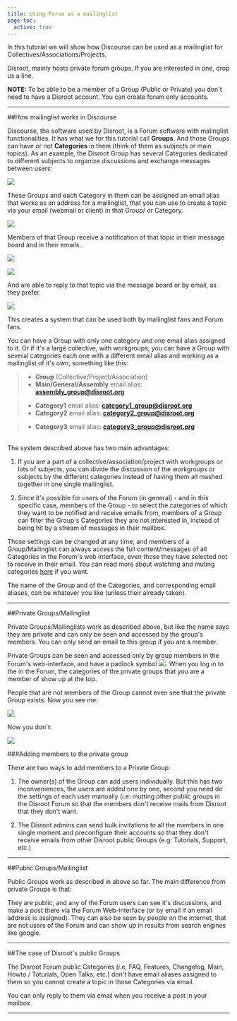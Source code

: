 ```yaml
---
title: Using Forum as a mailinglist
page-toc:
  active: true
---
```

In this tutorial we will show how Discourse can be used as a mailinglist for Collectives/Associations/Projects.

Disroot, mainly hosts private forum groups. If you are interested in one, drop us a line.

**NOTE:** To be able to be a member of a Group (Public or Private) you don't need to have a Disroot account. You can create forum only accounts.

----------
##How mailinglist works in Discourse

Discourse, the software used by Disroot, is a Forum software with malinglist functionalities. It has what we for this tutorial call **Groups**. And those Groups can have or not **Categories** in them (think of them as subjects or main topics).
As an example, the Disroot Group has several Categories dedicated to different subjects to organize discussions and exchange messages between users:

![](forum_ml1.png)

These Groups and each Category in them can be assigned an email alias that works as an address for a mailinglist, that you can use to create a topic via your email (webmail or client) in that Group/ or Category.

![](forum_ml2.png)

Members of that Group receive a notification of that topic in their message board and in their emails.

![](forum_ml3.png)

![](forum_ml4.png)

And are able to reply to that topic via the message board or by email, as they prefer.

![](forum_ml5.png)

This creates a system that can be used both by mailinglist fans and Forum fans.

You can have a Group with only one category and one email alias assigned to it. Or if it's a large collective, with workgroups, you can have a Group with several categories each one with a different email alias and working as a mailinglist of it's own, something like this:

> * **Group** (Collective/Project/Association)
>  * **Main/General/Assembly**
>email alias: **assembly_group@disroot.org**

>  * **Category1**
>email alias: **category1_group@disroot.org**
>  * **Category2**
>email alias: **category2_group@disroot.org**

>  * **Category3**
>email alias: **category3_group@disroot.org**

<br>
The system described above has two main advantages:

1. If you are a part of a collective/association/project with workgroups or lots of subjects, you can divide the discussion of the workgroups or subjects by the different categories instead of having them all mashed together in one single mailinglist.

2. Since it's possible for users of the Forum (in general) - and in this specific case, members of the Group - to select the categories of which they want to be notified and receive emails from, members of a Group can filter the Group's Categories they are not interested in, instead of being hit by a stream of messages in their mailbox.

Those settings can be changed at any time, and members of a Group/Mailinglist can always access the full content/messages of all Categories in the Forum's web interface, even those they have selected not to receive in their email.
You can read more about watching and muting categories [here](https://forum.disroot.org/t/forum-how-to-use-the-discourse-web-interface/875#watchmute) if you want.  

The name of the Group and of the Categories, and corresponding email aliases, can be whatever you like (unless their already taken).

----------
##Private Groups/Mailinglist

Private Groups/Mailinglists work as described above, but like the name says they are private and can only be seen and accessed by the group's members. You can only send an email to this group if you are a member.

Private Groups can be seen and accessed only by group members in the Forum's web-interface, and have a padlock symbol ![](forum_ml6.png?resize=20,21). When you log in to the in the Forum, the categories of the private groups that you are a member of show up at the top.

People that are not members of the Group cannot even see that the private Group exists.
Now you see me:

![](forum_ml7.png)

Now you don't:

![](forum_ml8.png)

###Adding members to the private group

There are two ways to add members to a Private Group:

1. The owner(s) of the Group can add users individually. But this has two inconveniences, the users are added one by one, second you need do the settings of each user manually (i.e: mutting other public groups in the Disroot Forum so that the members don't receive mails from Disroot that they don't want.

2. The Disroot admins can send bulk invitations to all the members in one single moment and preconfigure their accounts so that they don't receive emails from other Disroot public Groups (e.g: Tutorials, Support, etc.)

----------
##Public Groups/Mailinglist

Public Groups work as described in above so far. The main difference from private Groups is that:

They are public, and any of the Forum users can see it's discussions, and make a post there via the Forum Web-interface (or by email if an email address is assigned). They can also be seen by people on the internet, that are not users of the Forum and can show up in results from search engines like google.

----------
##The case of Disroot's public Groups

The Disroot Forum public Categories (i.e, FAQ, Features, Changelog, Main, Howto / Toturials, Open Talks, etc.) don't have email aliases assigned to them so you cannot create a topic in those Categories via email.

You can only reply to them via email when you receive a post in your mailbox.


----------
